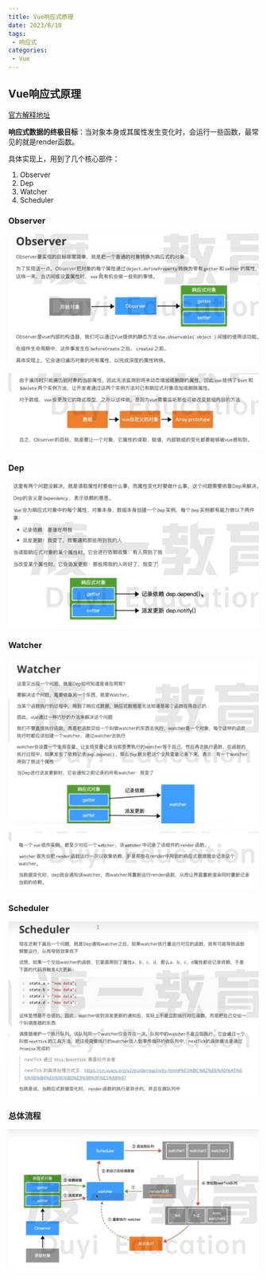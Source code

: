 ```yaml
---
title: Vue响应式原理
date: 2023/8/10
tags:
 - 响应式
categories:
 - Vue
---
```


## Vue响应式原理

[官方解释地址](https://v2.cn.vuejs.org/v2/guide/reactivity.html)

**响应式数据的终极目标**：当对象本身或其属性发生变化时，会运行一些函数，最常见的就是render函数。

具体实现上，用到了几个核心部件：

1. Observer
2. Dep
3. Watcher
4. Scheduler

### Observer

![image-20230816151202284](/image-20230816151202284.png)

![image-20230816151518763](/image-20230816151518763.png)

### Dep

![image-20230816153233154](/image-20230816153233154.png)

### Watcher

![image-20230816154243261](/image-20230816154243261.png)

![image-20230816155910299](/image-20230816155910299.png)

### Scheduler

![image-20230816160044262](/image-20230816160044262.png)

### 总体流程

![image-20230816160744609](/image-20230816160744609.png)
